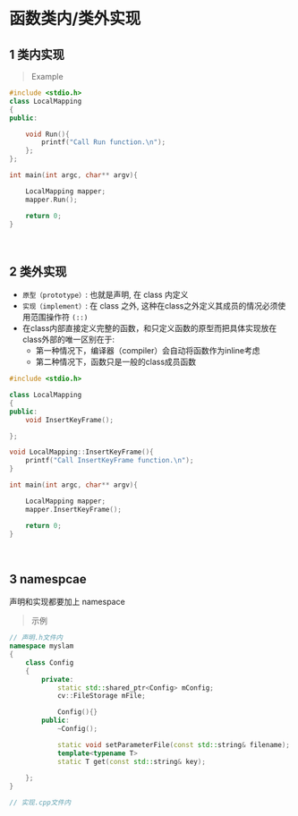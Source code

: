 
&emsp;
# 函数类内/类外实现
## 1 类内实现
>Example
```c++
#include <stdio.h>
class LocalMapping
{
public:

    void Run(){
        printf("Call Run function.\n");
    };
};

int main(int argc, char** argv){

    LocalMapping mapper;
    mapper.Run();

    return 0;
}
```

&emsp;
## 2 类外实现
- `原型（prototype）`: 也就是声明, 在 class 内定义
- `实现（implement）`: 在 class 之外, 这种在class之外定义其成员的情况必须使用范围操作符 `(::)`
- 在class内部直接定义完整的函数，和只定义函数的原型而把具体实现放在class外部的唯一区别在于:
    - 第一种情况下，编译器（compiler）会自动将函数作为inline考虑
    - 第二种情况下，函数只是一般的class成员函数
```c++
#include <stdio.h>

class LocalMapping
{
public:
    void InsertKeyFrame();

};

void LocalMapping::InsertKeyFrame(){
    printf("Call InsertKeyFrame function.\n");
}

int main(int argc, char** argv){

    LocalMapping mapper;
    mapper.InsertKeyFrame();

    return 0;
}
```

&emsp;
## 3 namespcae
声明和实现都要加上 namespace

>示例
```c++
// 声明.h文件内
namespace myslam
{
    class Config
    {
        private:
            static std::shared_ptr<Config> mConfig;
            cv::FileStorage mFile;

            Config(){}
        public:
            ~Config();

            static void setParameterFile(const std::string& filename);
            template<typename T>
            static T get(const std::string& key);
            
    };
}

// 实现.cpp文件内

```
